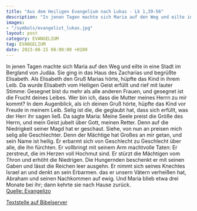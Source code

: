 ```yaml
---
title: "Aus dem Heiligen Evangelium nach Lukas - Lk 1,39-56"
description: "In jenen Tagen machte sich Maria auf den Weg und eilte in eine Stadt im Bergland von Judäa. Sie ging in das Haus des Zacharias und begrüßte Elisabeth. Als Elisabeth den Gruß Marias hörte, hüpfte das Kind in ihrem Leib. Da wurde Elisabeth vom Heiligen Geist erfüllt und rief mit la...."
images:
- "/symbols/evangelist_lukas.jpg"
layout: post
category: EVANGELIUM
tag: EVANGELIUM
date: 2023-08-15 08:00:00 +0100
---
```

In jenen Tagen machte sich Maria auf den Weg und eilte in eine Stadt im Bergland von Judäa.
Sie ging in das Haus des Zacharias und begrüßte Elisabeth.
Als Elisabeth den Gruß Marias hörte, hüpfte das Kind in ihrem Leib. Da wurde Elisabeth vom Heiligen Geist erfüllt
und rief mit lauter Stimme: Gesegnet bist du mehr als alle anderen Frauen, und gesegnet ist die Frucht deines Leibes.<!--more-->
Wer bin ich, dass die Mutter meines Herrn zu mir kommt?
In dem Augenblick, als ich deinen Gruß hörte, hüpfte das Kind vor Freude in meinem Leib.
Selig ist die, die geglaubt hat, dass sich erfüllt, was der Herr ihr sagen ließ.
Da sagte Maria: Meine Seele preist die Größe des Herrn,
und mein Geist jubelt über Gott, meinen Retter.
Denn auf die Niedrigkeit seiner Magd hat er geschaut.
Siehe, von nun an preisen mich selig alle Geschlechter.
Denn der Mächtige hat Großes an mir getan,
und sein Name ist heilig.
Er erbarmt sich von Geschlecht zu Geschlecht
über alle, die ihn fürchten.
Er vollbringt mit seinem Arm machtvolle Taten:
Er zerstreut, die im Herzen voll Hochmut sind.
Er stürzt die Mächtigen vom Thron und erhöht die Niedrigen.
Die Hungernden beschenkt er mit seinen Gaben
und lässt die Reichen leer ausgehn.
Er nimmt sich seines Knechtes Israel an
und denkt an sein Erbarmen.
das er unsern Vätern verheißen hat,
Abraham und seinen Nachkommen auf ewig.
Und Maria blieb etwa drei Monate bei ihr; dann kehrte sie nach Hause zurück.<br>
[Quelle: Evangelizo](https://evangeliumtagfuertag.org/DE/gospel)

[Textstelle auf Bibelserver](https://www.bibleserver.com/EU/Lukas1,39-56)
